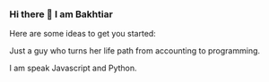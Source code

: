 ### Hi there 👋 I am Bakhtiar

Here are some ideas to get you started:

Just a guy who turns her life path from accounting to programming.

I am speak Javascript and Python.

